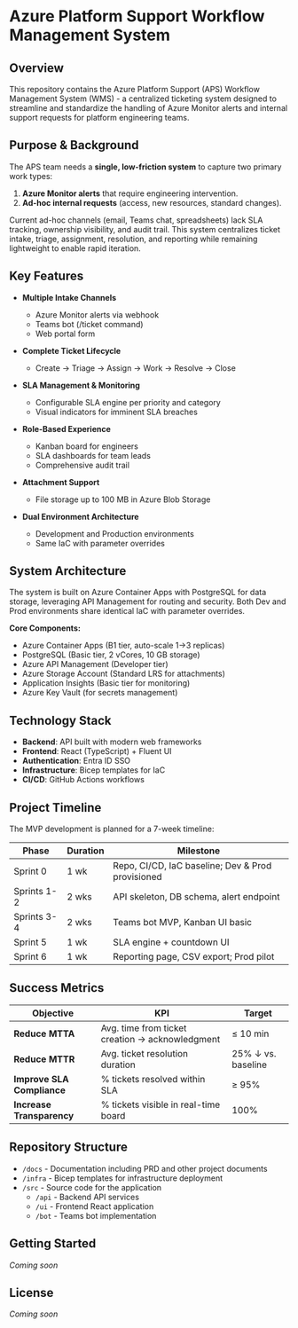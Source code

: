 # Azure Platform Support Workflow Management System

## Overview

This repository contains the Azure Platform Support (APS) Workflow Management System (WMS) - a centralized ticketing system designed to streamline and standardize the handling of Azure Monitor alerts and internal support requests for platform engineering teams.

## Purpose & Background

The APS team needs a **single, low-friction system** to capture two primary work types:

1. **Azure Monitor alerts** that require engineering intervention.
2. **Ad-hoc internal requests** (access, new resources, standard changes).

Current ad-hoc channels (email, Teams chat, spreadsheets) lack SLA tracking, ownership visibility, and audit trail. This system centralizes ticket intake, triage, assignment, resolution, and reporting while remaining lightweight to enable rapid iteration.

## Key Features

- **Multiple Intake Channels**
  - Azure Monitor alerts via webhook
  - Teams bot (/ticket command)
  - Web portal form

- **Complete Ticket Lifecycle**
  - Create → Triage → Assign → Work → Resolve → Close

- **SLA Management & Monitoring**
  - Configurable SLA engine per priority and category
  - Visual indicators for imminent SLA breaches

- **Role-Based Experience**
  - Kanban board for engineers
  - SLA dashboards for team leads
  - Comprehensive audit trail

- **Attachment Support**
  - File storage up to 100 MB in Azure Blob Storage

- **Dual Environment Architecture**
  - Development and Production environments
  - Same IaC with parameter overrides

## System Architecture

The system is built on Azure Container Apps with PostgreSQL for data storage, leveraging API Management for routing and security. Both Dev and Prod environments share identical IaC with parameter overrides.

**Core Components:**

- Azure Container Apps (B1 tier, auto-scale 1→3 replicas)
- PostgreSQL (Basic tier, 2 vCores, 10 GB storage)
- Azure API Management (Developer tier)
- Azure Storage Account (Standard LRS for attachments)
- Application Insights (Basic tier for monitoring)
- Azure Key Vault (for secrets management)

## Technology Stack

- **Backend**: API built with modern web frameworks
- **Frontend**: React (TypeScript) + Fluent UI
- **Authentication**: Entra ID SSO
- **Infrastructure**: Bicep templates for IaC
- **CI/CD**: GitHub Actions workflows

## Project Timeline

The MVP development is planned for a 7-week timeline:

| Phase       | Duration | Milestone                                         |
| ----------- | -------- | ------------------------------------------------- |
| Sprint 0    | 1 wk     | Repo, CI/CD, IaC baseline; Dev & Prod provisioned |
| Sprints 1-2 | 2 wks    | API skeleton, DB schema, alert endpoint           |
| Sprints 3-4 | 2 wks    | Teams bot MVP, Kanban UI basic                    |
| Sprint 5    | 1 wk     | SLA engine + countdown UI                         |
| Sprint 6    | 1 wk     | Reporting page, CSV export; Prod pilot            |

## Success Metrics

| Objective                  | KPI                                             | Target             |
| -------------------------- | ----------------------------------------------- | ------------------ |
| **Reduce MTTA**            | Avg. time from ticket creation → acknowledgment | ≤ 10 min           |
| **Reduce MTTR**            | Avg. ticket resolution duration                 | 25% ↓ vs. baseline |
| **Improve SLA Compliance** | % tickets resolved within SLA                   | ≥ 95%              |
| **Increase Transparency**  | % tickets visible in real-time board            | 100%               |

## Repository Structure

- `/docs` - Documentation including PRD and other project documents
- `/infra` - Bicep templates for infrastructure deployment
- `/src` - Source code for the application
  - `/api` - Backend API services
  - `/ui` - Frontend React application
  - `/bot` - Teams bot implementation

## Getting Started

_Coming soon_

## License

_Coming soon_
